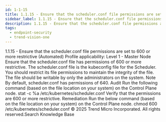 ```yaml
---
id: 1-1-15
title: 1.1.15 - Ensure that the scheduler.conf file permissions are set to 600 or more restrictive (Automated)
sidebar_label: 1.1.15 - Ensure that the scheduler.conf file permissions are set to 600 or more restrictive (Automated)
description: 1.1.15 - Ensure that the scheduler.conf file permissions are set to 600 or more restrictive (Automated)
tags:
  - endpoint-security
  - trend-vision-one
---
```


 1.1.15 - Ensure that the scheduler.conf file permissions are set to 600 or more restrictive (Automated) Profile applicability: Level 1 - Master Node Ensure that the scheduler.conf file has permissions of 600 or more restrictive. The scheduler.conf file is the kubeconfig file for the Scheduler. You should restrict its file permissions to maintain the integrity of the file. The file should be writable by only the administrators on the system. Note By default, scheduler.conf has permissions of 640. Audit Run the following command (based on the file location on your system) on the Control Plane node. stat -c %a /etc/kubernetes/scheduler.conf Verify that the permissions are 600 or more restrictive. Remediation Run the below command (based on the file location on your system) on the Control Plane node. chmod 600 /etc/kubernetes/scheduler.conf © 2025 Trend Micro Incorporated. All rights reserved.Search Knowledge Base